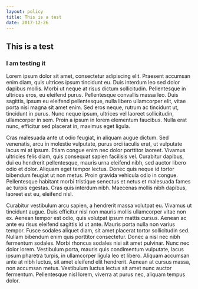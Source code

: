 ```yaml
---
layout: policy
title: This is a test
date: 2017-12-26
---
```

## This is a test
### I am testing it

Lorem ipsum dolor sit amet, consectetur adipiscing elit. Praesent accumsan enim diam, quis ultrices ipsum tincidunt eu. Duis interdum leo sed dolor dapibus mollis. Morbi ut neque at risus dictum sollicitudin. Pellentesque in ultrices eros, eu eleifend purus. Pellentesque convallis massa leo. Duis sagittis, ipsum eu eleifend pellentesque, nulla libero ullamcorper elit, vitae porta nisi magna sit amet enim. Sed eros neque, rutrum ac tincidunt ut, tincidunt in purus. Nunc neque ipsum, ultrices vel laoreet sollicitudin, ullamcorper in sem. Proin a ipsum in lorem elementum faucibus. Nulla erat nunc, efficitur sed placerat in, maximus eget ligula.

Cras malesuada ante ut odio feugiat, in aliquam augue dictum. Sed venenatis, arcu in molestie vulputate, purus orci iaculis erat, ut vulputate lacus mi at ipsum. Etiam congue enim nec dolor porttitor laoreet. Vivamus ultricies felis diam, quis consequat sapien facilisis vel. Curabitur dapibus, dui eu hendrerit pellentesque, mauris urna eleifend nibh, sed auctor libero odio et dolor. Aliquam eget tempor lectus. Donec quis neque id tortor bibendum feugiat ut non metus. Proin gravida vehicula odio in congue. Pellentesque habitant morbi tristique senectus et netus et malesuada fames ac turpis egestas. Cras quis interdum nibh. Maecenas mollis nibh dapibus, laoreet est eu, eleifend nisl.

Curabitur vestibulum arcu sapien, a hendrerit massa volutpat eu. Vivamus ut tincidunt augue. Duis efficitur nisl non mauris mollis ullamcorper vitae non ex. Aenean tempor est odio, quis volutpat ipsum mattis cursus. Aenean ac ante eu risus eleifend sagittis id ut ante. Mauris porta nulla non varius tempor. Fusce sodales aliquet diam, sit amet placerat tortor sollicitudin sed. Nullam bibendum enim quis porttitor consectetur. Donec a nisl nec nibh fermentum sodales. Morbi rhoncus sodales nisi sit amet pulvinar. Nunc nec dolor lorem. Vestibulum porta, mauris quis condimentum vulputate, lacus ipsum pharetra turpis, in ullamcorper ligula leo et libero. Aliquam accumsan ante at nibh luctus, sit amet eleifend elit hendrerit. Aenean at cursus massa, non accumsan metus. Vestibulum luctus lectus sit amet nunc auctor fermentum. Pellentesque nisl lorem, viverra at purus nec, aliquam tempus dolor.
